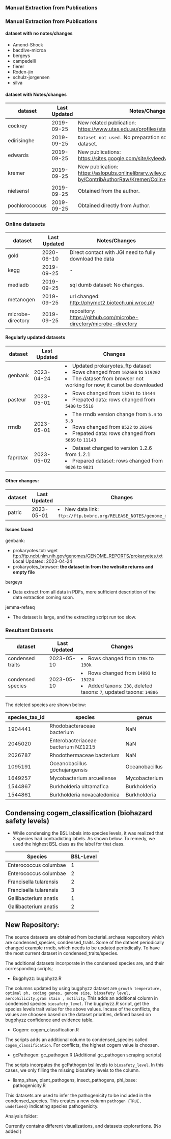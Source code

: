 ### Manual Extraction from Publications

### Manual Extraction from Publications

#### dataset with no notes/changes
- Amend-Shock
- bacdive-microa
- bergeys
- campedelli
- fierer
- Roden-jin
- schulz-jorgensen
- silva

#### dataset with Notes/changes
| dataset  | Last Updated | Notes/Changes
| ------------- | ------------- | ------------- |
| cockrey  | 2019-09-25 | New related publication: https://www.utas.edu.au/profiles/staff/tia/Ross-Corkrey
| edirisinghe  | 2019-09-25 | `Dataset not used.` No preparation script for preparing the dataset.
| edwards  | 2019-09-25 | New publications: https://sites.google.com/site/kyleedwardsresearch/resume
| kremer  | 2019-09-25 | New publication: https://aslopubs.onlinelibrary.wiley.com/authored-by/ContribAuthorRaw/Kremer/Colin+T.
| nielsensl  | 2019-09-25 | Obtained from the author.
| pochlorococcus | 2019-09-25 | Obtained directly from Author.


### Online datasets
| dataset  | Last Updated | Notes/Changes 
| ------------- | ------------- | ------------- |
| gold  | 2020-06-10 | Direct contact with JGI need to fully download the data
| kegg  | 2019-09-25 | - 
| mediadb  | 2019-09-25 | sql dumb dataset: No changes.
| metanogen  | 2019-09-25 | url changed: http://phymet2.biotech.uni.wroc.pl/
| microbe-directory  | 2019-09-25 | repository: https://github.com/microbe-directory/microbe-directory




#### Regularly updated datasets

| dataset  | Last Updated | Changes 
| ------------- | ------------- | ------------- |
| genbank  | 2023-04-24 | <li>Updated prokaryotes_ftp dataset</li><li>Rows changed from `162688` to `519202`</li><li>The dataset from browser not working for now; it canot be downloaded</li>
| pasteur  | 2023-05-01 | <li>Rows changed from `13201` to `13444`</li><li>Prepated data: rows changed from `5480` to `5518`</li>
| rrndb  | 2023-05-01 | <li>The rrndb version change from `5.4` to `5.8`</li><li>Rows changed from `8522` to `28140`</li><li>Prepated data: rows changed from `5669` to `11143`</li>
| faprotax  | 2023-05-02 | <li>Dataset changed to version 1.2.6 from 1.2.1</li><li>Prepared dataset: rows changed from `9026` to `9021`</li>

#### Other changes: 
| dataset  | Last Updated | Changes 
| ------------- | ------------- | ------------- |
| patric  | 2023-05-01 | <li>New data link: `ftp://ftp.bvbrc.org/RELEASE_NOTES/genome_metadata`</li>

#### Issues faced
genbank:
- prokaryotes.txt:  wget ftp://ftp.ncbi.nlm.nih.gov/genomes/GENOME_REPORTS/prokaryotes.txt Local Updated: 2023-04-24
- prokaryotes_browser: __the dataset in from the website returns and empty file__

bergeys
- Data extract from all data in PDFs, more sufficient description of the data extraction coming soon.

jemma-refseq
- The dataset is large, and the extracting script run too slow.

### Resultant Datasets
| dataset  | Last Updated | Changes 
| ------------- | ------------- | ------------- |
| condensed traits  | 2023-05-10 | <li>Rows changed from `170k` to `190k`</li>
| condensed species  | 2023-05-10 | <li>Rows changed from `14893` to `15224`</li><li>Added taxons: `338`, deleted taxons: `7`, updated taxons: `14886` </li>

The deleted species are shown below:

| species_tax_id	| species	| genus
| ------------- | ------------- | ------------- |
| 1904441	| Rhodobacteraceae bacterium	| NaN
| 2045020	| Enterobacteriaceae bacterium NZ1215	| NaN
| 2026787	| Rhodothermaceae bacterium	| NaN
| 1095191	| Oceanobacillus gochujangensis	| Oceanobacillus
| 1649257	| Mycobacterium arcueilense	| Mycobacterium
| 1544867	| Burkholderia ultramafica	| Burkholderia
| 1544861	| Burkholderia novacaledonica	| Burkholderia

## Condensing cogem_classification (biohazard safety levels)

- While condensing the BSL labels into species levels, it was realized that 3 species had contradicting labels. As shown below. To remedy, we used the highest BSL class as the label for that class.

| Species	| BSL-Level	
| ------------- | ------------- 
|Enterococcus columbae   |  1 
|Enterococcus columbae   |  2     
|Francisella tularensis  |  2   
|Francisella tularensis  |  3     
|Gallibacterium anatis   |  1   
|Gallibacterium anatis   |  2     


## New Repository: 

The source datasets are obtained from bacterial_archaea respository which are condensed_species, condensed_traits. Some of the dataset periodically changed example rrndb, which needs to be updated periodically. To have the most current dataset in condensed_traits/species. 

The additional datasets incorporate in the condensed species are, and their corresponding scripts; 

- Bugphyzz: bugphyzz.R

The columns updated by using bugphyzz dataset are `growth temperature, optimal ph, coding genes, genome size, biosafety level, aerophilicity,gram stain , motility`. This adds an additional column in condensed species `biosafety_level`. 
The bugphyzz.R script, get the species levels trait value for the above values. Incase of the conflicts, the values are choosen based on the dataset priorities, defined based on bugphyzz confidence and evidence table.

- Cogem: cogem_classification.R

The scripts adds an additional column to condensed_species called `cogem_classification`. For conflicts, the highest cogem value is choosen. 

- gcPathogen: gc_pathogen.R (Additional gc_pathogen scraping scripts)

The scripts incorpates the gcPathogen bsl levels to `biosafety_level`. In this cases, we only filling the missing biosafety levels to the column. 

- liamp_shaw, plant_pathogens, insect_pathogens, phi_base: pathogenicity.R

This datasets are used to infer the pathogenicity to be included in the condensed_species. This creates a new column `pathogen {TRUE, undefined}` indicating species pathogenicity.

Analysis folder: 

Currently contains different visualizations, and datasets explorartions. (No added )